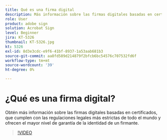 ```yaml
---
title: Qué es una firma digital
description: Más información sobre las firmas digitales basadas en certificados
role: User
product: adobe sign
solution: Acrobat Sign
level: Beginner
jira: KT-5326
thumbnail: KT-5326.jpg
kt: 5326
exl-id: 8d3e3cdc-e9f6-41bf-8937-1a53aab681b3
source-git-commit: aa8fd589d214879f2bfcb6bc54576c707532fd6f
workflow-type: tm+mt
source-wordcount: '39'
ht-degree: 0%

---
```


# ¿Qué es una firma digital?

Obtén más información sobre las firmas digitales basadas en certificados, que cumplen con las regulaciones legales más estrictas de todo el mundo y ofrecen el mayor nivel de garantía de la identidad de un firmante.

>[!VIDEO](https://video.tv.adobe.com/v/343648?quality=12&learn=on&hidetitle=true)
